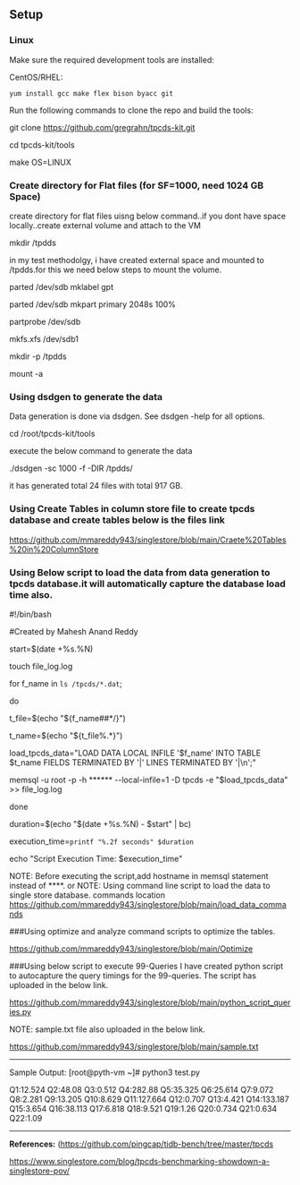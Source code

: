 ## Setup

### Linux

Make sure the required development tools are installed:

CentOS/RHEL:
```
yum install gcc make flex bison byacc git
```

Run the following commands to clone the repo and build the tools:

git clone https://github.com/gregrahn/tpcds-kit.git

cd tpcds-kit/tools

make OS=LINUX

### Create directory for Flat files (for SF=1000, need 1024 GB Space)

create directory for flat files uisng below command..if you dont have space locally..create external volume and attach to the VM

mkdir /tpdds

in my test methodolgy, i have created external space and mounted to /tpdds.for this we need below steps to mount the volume.

parted /dev/sdb mklabel gpt

parted /dev/sdb mkpart primary 2048s 100%

partprobe /dev/sdb

mkfs.xfs /dev/sdb1

mkdir -p /tpdds

mount -a

### Using dsdgen to generate the data
Data generation is done via dsdgen. See dsdgen -help for all options. 

cd /root/tpcds-kit/tools

execute the below command to generate the data

./dsdgen -sc 1000 -f -DIR /tpdds/

it has generated total 24 files with total 917 GB.

### Using Create Tables in column store file to create tpcds database and create tables below is the files link

https://github.com/mmareddy943/singlestore/blob/main/Craete%20Tables%20in%20ColumnStore

### Using Below script to load the data from data generation to tpcds database.it will automatically capture the database load time also. 

#!/bin/bash

#Created by Mahesh Anand Reddy

start=$(date +%s.%N)

touch file_log.log

for f_name in `ls /tpcds/*.dat`;

do

t_file=$(echo "${f_name##*/}")

t_name=$(echo "${t_file%.*}")

load_tpcds_data="LOAD DATA LOCAL INFILE '$f_name' INTO TABLE $t_name FIELDS TERMINATED BY '|' LINES TERMINATED BY '|\n';"

memsql -u root -p -h ****** --local-infile=1 -D tpcds -e "$load_tpcds_data" >> file_log.log

done

duration=$(echo "$(date +%s.%N) - $start" | bc)

execution_time=`printf "%.2f seconds" $duration`

echo "Script Execution Time: $execution_time"

NOTE: Before executing the script,add hostname in memsql statement instead of ****.
or
NOTE: Using command line script to load the data to single store database. commands location https://github.com/mmareddy943/singlestore/blob/main/load_data_commands

###Using optimize and analyze command scripts to optimize the tables.

https://github.com/mmareddy943/singlestore/blob/main/Optimize

###Using below script to execute 99-Queries 
I have created python script to autocapture the query timings for the 99-queries. The script has uploaded in the below link.

https://github.com/mmareddy943/singlestore/blob/main/python_script_queries.py

NOTE: sample.txt file also uploaded in the below link. 

https://github.com/mmareddy943/singlestore/blob/main/sample.txt

----------------------------------------------------
Sample Output:
[root@pyth-vm ~]# python3 test.py

Q1:12.524
Q2:48.08
Q3:0.512
Q4:282.88
Q5:35.325
Q6:25.614
Q7:9.072
Q8:2.281
Q9:13.205
Q10:8.629
Q11:127.664
Q12:0.707
Q13:4.421
Q14:133.187
Q15:3.654
Q16:38.113
Q17:6.818
Q18:9.521
Q19:1.26
Q20:0.734
Q21:0.634
Q22:1.09

-------------------------------------------------------------------

**References:**
(https://github.com/pingcap/tidb-bench/tree/master/tpcds

https://www.singlestore.com/blog/tpcds-benchmarking-showdown-a-singlestore-pov/






